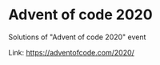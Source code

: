 # Advent of code 2020

Solutions of "Advent of code 2020" event

Link: https://adventofcode.com/2020/

